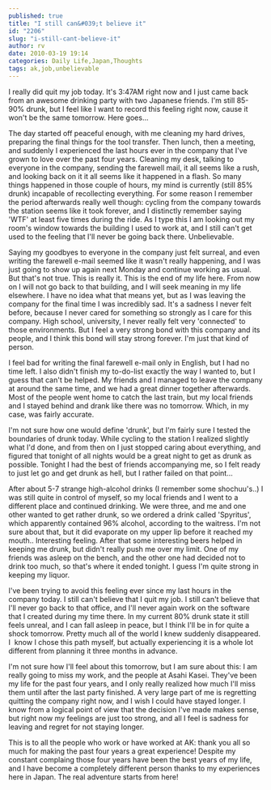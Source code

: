 ```yaml
---
published: true
title: "I still can&#039;t believe it"
id: "2206"
slug: "i-still-cant-believe-it"
author: rv
date: 2010-03-19 19:14
categories: Daily Life,Japan,Thoughts
tags: ak,job,unbelievable
---
```

I really did quit my job today. It's 3:47AM right now and I just came back from an awesome drinking party with two Japanese friends. I'm still 85-90% drunk, but I feel like I want to record this feeling right now, cause it won't be the same tomorrow. Here goes...

The day started off peaceful enough, with me cleaning my hard drives, preparing the final things for the tool transfer. Then lunch, then a meeting, and suddenly I experienced the last hours ever in the company that I've grown to love over the past four years. Cleaning my desk, talking to everyone in the company, sending the farewell mail, it all seems like a rush, and looking back on it it all seems like it happened in a flash. So many things happened in those couple of hours, my mind is currently (still 85% drunk) incapable of recollecting everything. For some reason I remember the period afterwards really well though: cycling from the company towards the station seems like it took forever, and I distinctly remember saying 'WTF' at least five times during the ride. As I type this I am looking out my room's window towards the building I used to work at, and I still can't get used to the feeling that I'll never be going back there. Unbelievable.

Saying my goodbyes to everyone in the company just felt surreal, and even writing the farewell e-mail seemed like it wasn't really happening, and I was just going to show up again next Monday and continue working as usual. But that's not true. This is really it. This is the end of my life here. From now on I will not go back to that building, and I will seek meaning in my life elsewhere. I have no idea what that means yet, but as I was leaving the company for the final time I was incredibly sad. It's a sadness I never felt before, because I never cared for something so strongly as I care for this company. High school, university, I never really felt very 'connected' to those environments. But I feel a very strong bond with this company and its people, and I think this bond will stay strong forever. I'm just that kind of person.

I feel bad for writing the final farewell e-mail only in English, but I had no time left. I also didn't finish my to-do-list exactly the way I wanted to, but I guess that can't be helped. My friends and I managed to leave the company at around the same time, and we had a great dinner together afterwards. Most of the people went home to catch the last train, but my local friends and I stayed behind and drank like there was no tomorrow. Which, in my case, was fairly accurate.

I'm not sure how one would define 'drunk', but I'm fairly sure I tested the boundaries of drunk today. While cycling to the station I realized slightly what I'd done, and from then on I just stopped caring about everything, and figured that tonight of all nights would be a great night to get as drunk as possible. Tonight I had the best of friends accompanying me, so I felt ready to just let go and get drunk as hell, but I rather failed on that point...

After about 5-7 strange high-alcohol drinks (I remember some shochuu's..) I was still quite in control of myself, so my local friends and I went to a different place and continued drinking. We were three, and me and one other wanted to get rather drunk, so we ordered a drink called 'Spyritus', which apparently contained 96% alcohol, according to the waitress. I'm not sure about that, but it did evaporate on my upper lip before it reached my mouth.. Interesting feeling. After that some interesting beers helped in keeping me drunk, but didn't really push me over my limit. One of my friends was asleep on the bench, and the other one had decided not to drink too much, so that's where it ended tonight. I guess I'm quite strong in keeping my liquor.

I've been trying to avoid this feeling ever since my last hours in the company today. I still can't believe that I quit my job. I still can't believe that I'll never go back to that office, and I'll never again work on the software that I created during my time there. In my current 80% drunk state it still feels unreal, and I can fall asleep in peace, but I think I'll be in for quite a shock tomorrow. Pretty much all of the world I knew suddenly disappeared. I  know I chose this path myself, but actually experiencing it is a whole lot different from planning it three months in advance.

I'm not sure how I'll feel about this tomorrow, but I am sure about this: I am really going to miss my work, and the people at Asahi Kasei. They've been my life for the past four years, and I only really realized how much I'll miss them until after the last party finished. A very large part of me is regretting quitting the company right now, and I wish I could have stayed longer. I know from a logical point of view that the decision I've made makes sense, but right now my feelings are just too strong, and all I feel is sadness for leaving and regret for not staying longer.

This is to all the people who work or have worked at AK: thank you all so much for making the past four years a great experience! Despite my constant complaing those four years have been the best years of my life, and I have become a completely different person thanks to my experiences here in Japan. The real adventure starts from here!